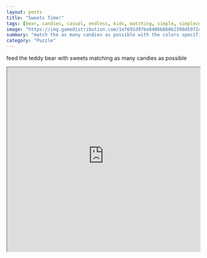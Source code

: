 ```yaml
---
layout: posts
title: "Sweets Time!"
tags: [bear, candies, casual, endless, kids, matching, simple, simplecontrols, sweets, tap, free, online, games, oyna, game, free, games, play, play, games]
image: "https://img.gamedistribution.com/1ef691d97be8406b868b2398d5972da4-512x384.jpeg"
summary: "match the as many candies as possible with the colors specified in the request complete as many requests as you can  free online games oyna game free games play play games"
category: "Puzzle"
---
```


feed the teddy bear with sweets matching as many candies as possible

<iframe width="100%" height="480px;" src="https://html5.gamedistribution.com/1ef691d97be8406b868b2398d5972da4/"></iframe>